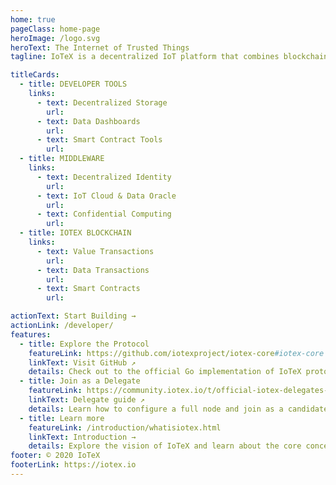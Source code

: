 ```yaml
---
home: true
pageClass: home-page
heroImage: /logo.svg
heroText: The Internet of Trusted Things
tagline: IoTeX is a decentralized IoT platform that combines blockchain, secure hardware, and data services components.

titleCards:
  - title: DEVELOPER TOOLS
    links:
      - text: Decentralized Storage
        url:
      - text: Data Dashboards
        url:
      - text: Smart Contract Tools
        url:
  - title: MIDDLEWARE
    links:
      - text: Decentralized Identity
        url:
      - text: IoT Cloud & Data Oracle
        url:
      - text: Confidential Computing
        url:
  - title: IOTEX BLOCKCHAIN
    links:
      - text: Value Transactions
        url:
      - text: Data Transactions
        url:
      - text: Smart Contracts
        url:

actionText: Start Building →
actionLink: /developer/
features:
  - title: Explore the Protocol
    featureLink: https://github.com/iotexproject/iotex-core#iotex-core
    linkText: Visit GitHub ↗
    details: Check out to the official Go implementation of IoTeX protocol!
  - title: Join as a Delegate
    featureLink: https://community.iotex.io/t/official-iotex-delegates-thread/1263
    linkText: Delegate guide ↗
    details: Learn how to configure a full node and join as a candidate delegate.
  - title: Learn more
    featureLink: /introduction/whatisiotex.html
    linkText: Introduction →
    details: Explore the vision of IoTeX and learn about the core concepts.
footer: © 2020 IoTeX
footerLink: https://iotex.io
---
```


